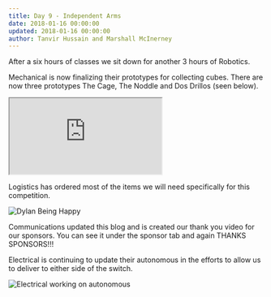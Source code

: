 ```yaml
---
title: Day 9 - Independent Arms
date: 2018-01-16 00:00:00
updated: 2018-01-16 00:00:00
author: Tanvir Hussain and Marshall McInerney
---
```


After a six hours of classes we sit down for another 3 hours of Robotics.

Mechanical is now finalizing their prototypes for collecting cubes. There are now three prototypes The Cage, The Noddle and Dos Drillos (seen below).

<div class="videowrapper">
  <iframe
  src = "https://www.youtube.com/embed/rnzdtm5pSVI" allowfullscreen></iframe>
</div>

Logistics has ordered most of the items we will need specifically for this competition.

![Dylan Being Happy](/images/20180116/dylan-being-happy.jpg)

Communications updated this blog and is created our thank you video for our sponsors. You can see it under the sponsor tab and again THANKS SPONSORS!!!

Electrical is continuing to update their autonomous in the efforts to allow us to deliver to either side of the switch.

![Electrical working on autonomous](/images/20180116/electrical-working-on-autonomous.JPG)
